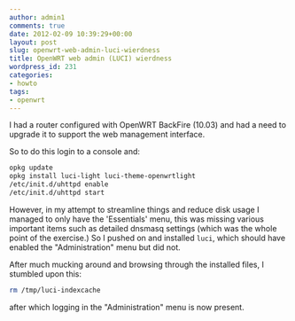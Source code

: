 ```yaml
---
author: admin1
comments: true
date: 2012-02-09 10:39:29+00:00
layout: post
slug: openwrt-web-admin-luci-wierdness
title: OpenWRT web admin (LUCI) wierdness
wordpress_id: 231
categories:
- howto
tags:
- openwrt
---
```


I had a router configured with OpenWRT BackFire (10.03) and had a need to upgrade it to support the web management interface.

So to do this login to a console and:
```bash
opkg update  
opkg install luci-light luci-theme-openwrtlight 
/etc/init.d/uhttpd enable 
/etc/init.d/uhttpd start
```

However, in my attempt to streamline things and reduce disk usage I managed to only have the 'Essentials' menu, this was missing various important items such as detailed dnsmasq settings (which was the whole point of the exercise.) So I pushed on and installed `luci`, which should have enabled the "Administration" menu but did not.

After much mucking around and browsing through the installed files, I stumbled upon this:
```bash
rm /tmp/luci-indexcache 
```
after which logging in the "Administration" menu is now present.



